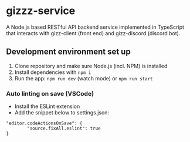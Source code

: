 # gizzz-service
A Node.js based RESTful API backend service implemented in TypeScript that interacts with gizz-client (front end) and gizz-discord (discord bot).

## Development environment set up
1. Clone repository and make sure Node.js (incl. NPM) is installed
2. Install dependencies with `npm i`
3. Run the app: `npm run dev` (watch mode) or `npm run start`

### Auto linting on save (VSCode)
  - Install the ESLint extension
  - Add the snippet below to settings.json:
```
"editor.codeActionsOnSave": {
        "source.fixAll.eslint": true
}
```
